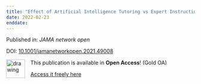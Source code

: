 ```yaml
---
title: "Effect of Artificial Intelligence Tutoring vs Expert Instruction on Learning Simulated Surgical Skills Among Medical Students: A Randomized Clinical Trial."
date: 2022-02-23
enddate:
---
```


Published in: *JAMA network open*

DOI: [10.1001/jamanetworkopen.2021.49008](https://doi.org/10.1001/jamanetworkopen.2021.49008)

<img src="https://upload.wikimedia.org/wikipedia/commons/thumb/7/77/Open_Access_logo_PLoS_transparent.svg/800px-Open_Access_logo_PLoS_transparent.svg.png" alt="drawing" width="50" align="left"/> &nbsp;&nbsp;&nbsp;This publication is available in **Open Access**! (Gold OA)

&nbsp;&nbsp;&nbsp;[Access it freely here](https://jamanetwork.com/journals/jamanetworkopen/articlepdf/2789268/fazlollahi_2022_oi_211346_1644628736.68454.pdf
)

